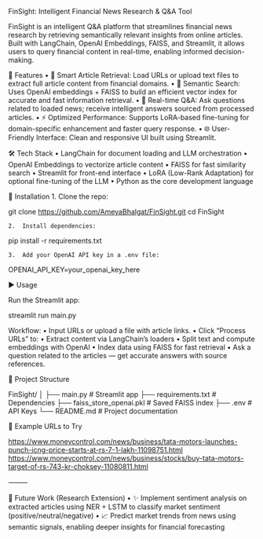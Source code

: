 FinSight: Intelligent Financial News Research & Q&A Tool

FinSight is an intelligent Q&A platform that streamlines financial news research by retrieving semantically relevant insights from online articles. Built with LangChain, OpenAI Embeddings, FAISS, and Streamlit, it allows users to query financial content in real-time, enabling informed decision-making.


🚀 Features
	•	🔎 Smart Article Retrieval: Load URLs or upload text files to extract full article content from financial domains.
	•	🧠 Semantic Search: Uses OpenAI embeddings + FAISS to build an efficient vector index for accurate and fast information retrieval.
	•	💬 Real-time Q&A: Ask questions related to loaded news; receive intelligent answers sourced from processed articles.
	•	⚡ Optimized Performance: Supports LoRA-based fine-tuning for domain-specific enhancement and faster query response.
	•	🌐 User-Friendly Interface: Clean and responsive UI built using Streamlit.



🛠️ Tech Stack
	•	LangChain for document loading and LLM orchestration
	•	OpenAI Embeddings to vectorize article content
	•	FAISS for fast similarity search
	•	Streamlit for front-end interface
	•	LoRA (Low-Rank Adaptation) for optional fine-tuning of the LLM
	•	Python as the core development language


🔧 Installation
	1.	Clone the repo:

git clone https://github.com/AmeyaBhalgat/FinSight.git
cd FinSight

	2.	Install dependencies:

pip install -r requirements.txt

	3.	Add your OpenAI API key in a .env file:

OPENAI_API_KEY=your_openai_key_here





▶️ Usage

Run the Streamlit app:

streamlit run main.py

Workflow:
	•	Input URLs or upload a file with article links.
	•	Click “Process URLs” to:
	•	Extract content via LangChain’s loaders
	•	Split text and compute embeddings with OpenAI
	•	Index data using FAISS for fast retrieval
	•	Ask a question related to the articles — get accurate answers with source references.


📂 Project Structure

FinSight/
│
├── main.py                  # Streamlit app
├── requirements.txt         # Dependencies
├── faiss_store_openai.pkl   # Saved FAISS index
├── .env                     # API Keys
└── README.md                # Project documentation




🧪 Example URLs to Try

https://www.moneycontrol.com/news/business/tata-motors-launches-punch-icng-price-starts-at-rs-7-1-lakh-11098751.html
https://www.moneycontrol.com/news/business/stocks/buy-tata-motors-target-of-rs-743-kr-choksey-11080811.html



⸻

📌 Future Work (Research Extension)
	•	✨ Implement sentiment analysis on extracted articles using NER + LSTM to classify market sentiment (positive/neutral/negative)
	•	📈 Predict market trends from news using semantic signals, enabling deeper insights for financial forecasting


